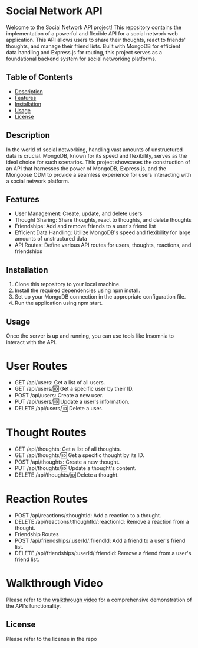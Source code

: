 # Social Network API

Welcome to the Social Network API project! This repository contains the implementation of a powerful and flexible API for a social network web application. This API allows users to share their thoughts, react to friends' thoughts, and manage their friend lists. Built with MongoDB for efficient data handling and Express.js for routing, this project serves as a foundational backend system for social networking platforms.

## Table of Contents

- [Description](#description)
- [Features](#features)
- [Installation](#installation)
- [Usage](#usage)
- [License](#license)

## Description

In the world of social networking, handling vast amounts of unstructured data is crucial. MongoDB, known for its speed and flexibility, serves as the ideal choice for such scenarios. This project showcases the construction of an API that harnesses the power of MongoDB, Express.js, and the Mongoose ODM to provide a seamless experience for users interacting with a social network platform.

## Features

- User Management: Create, update, and delete users
- Thought Sharing: Share thoughts, react to thoughts, and delete thoughts
- Friendships: Add and remove friends to a user's friend list
- Efficient Data Handling: Utilize MongoDB's speed and flexibility for large amounts of unstructured data
- API Routes: Define various API routes for users, thoughts, reactions, and friendships

## Installation

1. Clone this repository to your local machine.
2. Install the required dependencies using npm install.
3. Set up your MongoDB connection in the appropriate configuration file.
4. Run the application using npm start.

## Usage

Once the server is up and running, you can use tools like Insomnia to interact with the API.

# User Routes
- GET /api/users: Get a list of all users.
- GET /api/users/:id: Get a specific user by their ID.
- POST /api/users: Create a new user.
- PUT /api/users/:id: Update a user's information.
- DELETE /api/users/:id: Delete a user.

# Thought Routes
- GET /api/thoughts: Get a list of all thoughts.
- GET /api/thoughts/:id: Get a specific thought by its ID.
- POST /api/thoughts: Create a new thought.
- PUT /api/thoughts/:id: Update a thought's content.
- DELETE /api/thoughts/:id: Delete a thought.

# Reaction Routes
- POST /api/reactions/:thoughtId: Add a reaction to a thought.
- DELETE /api/reactions/:thoughtId/:reactionId: Remove a reaction from a thought.
- Friendship Routes
- POST /api/friendships/:userId/:friendId: Add a friend to a user's friend list.
- DELETE /api/friendships/:userId/:friendId: Remove a friend from a user's friend list.

# Walkthrough Video
Please refer to the [walkthrough video](https://youtu.be/L2B05BzE08o) for a comprehensive demonstration of the API's functionality.

## License

Please refer to the license in the repo